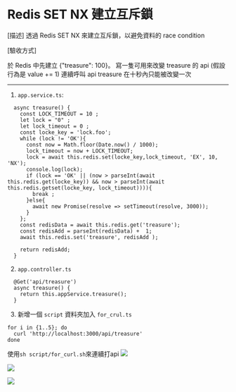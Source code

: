 # Redis SET NX 建立互斥鎖
[描述]
透過 Redis SET NX 來建立互斥鎖，以避免資料的 race condition

[驗收方式]

於 Redis 中先建立 {"treasure": 100}。
寫一隻可用來改變 treasure 的 api (假設行為是 value += 1)
連續呼叫 api
treasure 在十秒內只能被改變一次

---
1. `app.service.ts`:
```tsm
  async treasure() {
    const LOCK_TIMEOUT = 10 ;
    let lock = "0" ;
    let lock_timeout = 0 ;
    const locke_key = 'lock.foo';
    while (lock != 'OK'){
      const now = Math.floor(Date.now() / 1000);
      lock_timeout = now + LOCK_TIMEOUT;
      lock = await this.redis.set(locke_key,lock_timeout, 'EX', 10, 'NX');
      console.log(lock);
      if (lock == 'OK' || (now > parseInt(await this.redis.get(locke_key)) && now > parseInt(await this.redis.getset(locke_key, lock_timeout)))){
        break ;
      }else{
        await new Promise(resolve => setTimeout(resolve, 3000));
      }
    };
    const redisData = await this.redis.get('treasure');
    const redisAdd = parseInt(redisData) +  1;
    await this.redis.set('treasure', redisAdd );
   
    return redisAdd;
  }

```
2. `app.controller.ts`
```tsm
  @Get('api/treasure')
  async treasure() {
    return this.appService.treasure();
  }
```
3. 新增一個 `script` 資料夾加入 `for_crul.ts`
```tsm
for i in {1..5}; do
  curl 'http://localhost:3000/api/treasure'
done
```
使用`sh script/for_curl.sh`來連續打api
![](https://i.imgur.com/oNvWUgH.png)

![](https://i.imgur.com/LJSjFPm.png)

![](https://i.imgur.com/UpGkgfs.png)